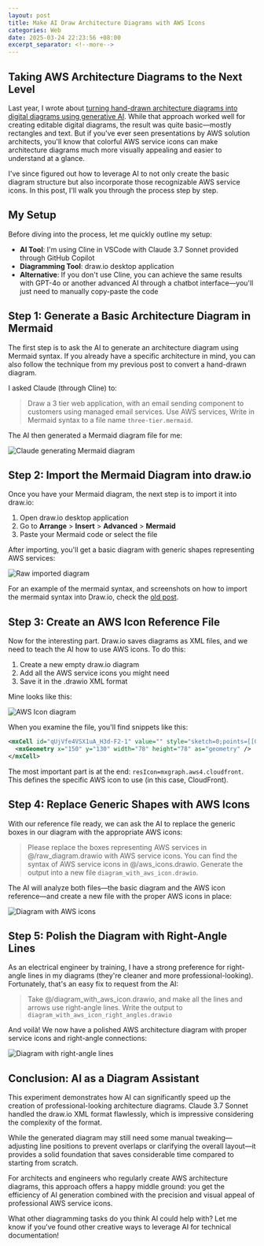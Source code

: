 ```yaml
---
layout: post
title: Make AI Draw Architecture Diagrams with AWS Icons
categories: Web
date: 2025-03-24 22:23:56 +08:00
excerpt_separator: <!--more-->
---
```


## Taking AWS Architecture Diagrams to the Next Level

Last year, I wrote about [turning hand-drawn architecture diagrams into digital diagrams using generative AI]({{site_url}}/ai/2024/07/12/turning-hand-drawn-architecture-diagrams-into-digital-diagrams-with-generative-ai.html). While that approach worked well for creating editable digital diagrams, the result was quite basic—mostly rectangles and text. But if you've ever seen presentations by AWS solution architects, you'll know that colorful AWS service icons can make architecture diagrams much more visually appealing and easier to understand at a glance.

I've since figured out how to leverage AI to not only create the basic diagram structure but also incorporate those recognizable AWS service icons. In this post, I'll walk you through the process step by step.

<!--more-->

## My Setup

Before diving into the process, let me quickly outline my setup:

- **AI Tool**: I'm using Cline in VSCode with Claude 3.7 Sonnet provided through GitHub Copilot
- **Diagramming Tool**: draw.io desktop application
- **Alternative**: If you don't use Cline, you can achieve the same results with GPT-4o or another advanced AI through a chatbot interface—you'll just need to manually copy-paste the code

## Step 1: Generate a Basic Architecture Diagram in Mermaid

The first step is to ask the AI to generate an architecture diagram using Mermaid syntax. If you already have a specific architecture in mind, you can also follow the technique from my previous post to convert a hand-drawn diagram.

I asked Claude (through Cline) to:

> Draw a 3 tier web application, with an email sending component to customers using managed email services. Use AWS services, Write in Mermaid syntax to a file name `three-tier.mermaid`.

The AI then generated a Mermaid diagram file for me:

![Claude generating Mermaid diagram]({{site_url}}/blog_assets/ai-diagram-aws/cline.png)

## Step 2: Import the Mermaid Diagram into draw.io

Once you have your Mermaid diagram, the next step is to import it into draw.io:

1. Open draw.io desktop application
2. Go to **Arrange** > **Insert** > **Advanced** > **Mermaid**
3. Paste your Mermaid code or select the file

After importing, you'll get a basic diagram with generic shapes representing AWS services:

![Raw imported diagram]({{site_url}}/blog_assets/ai-diagram-aws/raw_diagram.drawio.svg)

For an example of the mermaid syntax, and screenshots on how to import the mermaid syntax into Draw.io, check the [old post]({{site_url}}/ai/2024/07/12/turning-hand-drawn-architecture-diagrams-into-digital-diagrams-with-generative-ai.html).

## Step 3: Create an AWS Icon Reference File

Now for the interesting part. Draw.io saves diagrams as XML files, and we need to teach the AI how to use AWS icons. To do this:

1. Create a new empty draw.io diagram
2. Add all the AWS service icons you might need
3. Save it in the .drawio XML format

Mine looks like this: 

![AWS Icon diagram]({{site_url}}/blog_assets/ai-diagram-aws/aws_icons.drawio.svg)

When you examine the file, you'll find snippets like this:

```xml
<mxCell id="qUjVfe4VSX1uA_H3d-F2-1" value="" style="sketch=0;points=[[0,0,0],[0.25,0,0],[0.5,0,0],[0.75,0,0],[1,0,0],[0,1,0],[0.25,1,0],[0.5,1,0],[0.75,1,0],[1,1,0],[0,0.25,0],[0,0.5,0],[0,0.75,0],[1,0.25,0],[1,0.5,0],[1,0.75,0]];outlineConnect=0;fontColor=#232F3E;fillColor=#8C4FFF;strokeColor=#ffffff;dashed=0;verticalLabelPosition=bottom;verticalAlign=top;align=center;html=1;fontSize=12;fontStyle=0;aspect=fixed;shape=mxgraph.aws4.resourceIcon;resIcon=mxgraph.aws4.cloudfront;" vertex="1" parent="1">
  <mxGeometry x="150" y="130" width="78" height="78" as="geometry" />
</mxCell>
```

The most important part is at the end: `resIcon=mxgraph.aws4.cloudfront`. This defines the specific AWS icon to use (in this case, CloudFront).

## Step 4: Replace Generic Shapes with AWS Icons

With our reference file ready, we can ask the AI to replace the generic boxes in our diagram with the appropriate AWS icons:

> Please replace the boxes representing AWS services in @/raw_diagram.drawio with AWS service icons. You can find the syntax of AWS service icons in @/aws_icons.drawio. Generate the output into a new file `diagram_with_aws_icon.drawio`.

The AI will analyze both files—the basic diagram and the AWS icon reference—and create a new file with the proper AWS icons in place:

![Diagram with AWS icons]({{site_url}}/blog_assets/ai-diagram-aws/diagram_with_aws_icon.drawio.svg)

## Step 5: Polish the Diagram with Right-Angle Lines

As an electrical engineer by training, I have a strong preference for right-angle lines in my diagrams (they're cleaner and more professional-looking). Fortunately, that's an easy fix to request from the AI:

> Take @/diagram_with_aws_icon.drawio, and make all the lines and arrows use right-angle lines. Write the output to `diagram_with_aws_icon_right_angles.drawio`

And voilà! We now have a polished AWS architecture diagram with proper service icons and right-angle connections:

![Diagram with right-angle lines]({{site_url}}/blog_assets/ai-diagram-aws/diagram_with_aws_icon_right_angles.drawio.svg)

## Conclusion: AI as a Diagram Assistant

This experiment demonstrates how AI can significantly speed up the creation of professional-looking architecture diagrams. Claude 3.7 Sonnet handled the draw.io XML format flawlessly, which is impressive considering the complexity of the format.

While the generated diagram may still need some manual tweaking—adjusting line positions to prevent overlaps or clarifying the overall layout—it provides a solid foundation that saves considerable time compared to starting from scratch.

For architects and engineers who regularly create AWS architecture diagrams, this approach offers a happy middle ground: you get the efficiency of AI generation combined with the precision and visual appeal of professional AWS service icons.

What other diagramming tasks do you think AI could help with? Let me know if you've found other creative ways to leverage AI for technical documentation!
